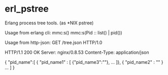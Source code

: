 erl_pstree
==========

Erlang process tree tools. (as *NIX pstree)

Usage from erlang cli:
  mmc:s() 
  mmc:s(Pid :: list() | pid())

Usage from http-json:
GET /tree.json HTTP/1.0

HTTP/1.1 200 OK
Server: nginx/0.8.53
Content-Type: application/json

{
  "pid_name":[
    { "pid_name1" : [ {"pid_name3":""}, ... ]},
    { "pid_name2" : "" }
    ...
  ]
}


